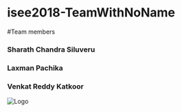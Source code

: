 # isee2018-TeamWithNoName
#Team members 
  ### Sharath Chandra Siluveru
  ### Laxman Pachika
  ### Venkat Reddy Katkoor
  <img src="isee2018-TeamWithNoName/docs/images/phdcomic-deadlines.gif" alt="Logo"/>
  
